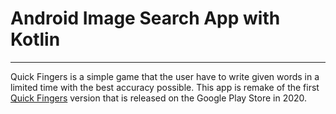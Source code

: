 # Android Image Search App with Kotlin
---
Quick Fingers is a simple game that the user have to write given words in a limited time with the best accuracy possible. This app is remake of the first <a href="https://play.google.com/store/apps/details?id=ahmet.bozkan.quickfingers&hl=tr&gl=US" target="_blank">Quick Fingers</a> version that is released on the Google Play Store in 2020.
